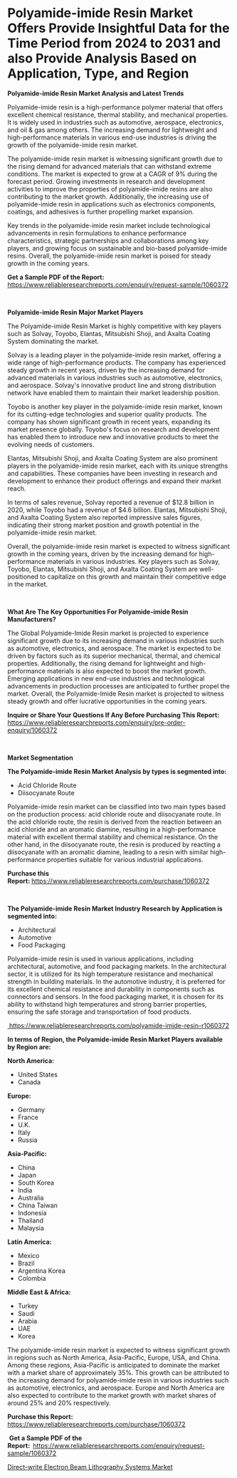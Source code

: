 <p><h1>Polyamide-imide Resin Market Offers Provide Insightful Data for the Time Period from 2024 to 2031 and also Provide Analysis Based on Application, Type, and Region</h1></p><p><strong>Polyamide-imide Resin Market Analysis and Latest Trends</strong></p>
<p><p>Polyamide-imide resin is a high-performance polymer material that offers excellent chemical resistance, thermal stability, and mechanical properties. It is widely used in industries such as automotive, aerospace, electronics, and oil & gas among others. The increasing demand for lightweight and high-performance materials in various end-use industries is driving the growth of the polyamide-imide resin market.</p><p>The polyamide-imide resin market is witnessing significant growth due to the rising demand for advanced materials that can withstand extreme conditions. The market is expected to grow at a CAGR of 9% during the forecast period. Growing investments in research and development activities to improve the properties of polyamide-imide resins are also contributing to the market growth. Additionally, the increasing use of polyamide-imide resin in applications such as electronics components, coatings, and adhesives is further propelling market expansion.</p><p>Key trends in the polyamide-imide resin market include technological advancements in resin formulations to enhance performance characteristics, strategic partnerships and collaborations among key players, and growing focus on sustainable and bio-based polyamide-imide resins. Overall, the polyamide-imide resin market is poised for steady growth in the coming years.</p></p>
<p><strong>Get a Sample PDF of the Report:&nbsp;</strong> <a href="https://www.reliableresearchreports.com/enquiry/request-sample/1060372">https://www.reliableresearchreports.com/enquiry/request-sample/1060372</a></p>
<p>&nbsp;</p>
<p><strong>Polyamide-imide Resin Major Market Players</strong></p>
<p><p>The Polyamide-imide Resin Market is highly competitive with key players such as Solvay, Toyobo, Elantas, Mitsubishi Shoji, and Axalta Coating System dominating the market. </p><p>Solvay is a leading player in the polyamide-imide resin market, offering a wide range of high-performance products. The company has experienced steady growth in recent years, driven by the increasing demand for advanced materials in various industries such as automotive, electronics, and aerospace. Solvay's innovative product line and strong distribution network have enabled them to maintain their market leadership position.</p><p>Toyobo is another key player in the polyamide-imide resin market, known for its cutting-edge technologies and superior quality products. The company has shown significant growth in recent years, expanding its market presence globally. Toyobo's focus on research and development has enabled them to introduce new and innovative products to meet the evolving needs of customers.</p><p>Elantas, Mitsubishi Shoji, and Axalta Coating System are also prominent players in the polyamide-imide resin market, each with its unique strengths and capabilities. These companies have been investing in research and development to enhance their product offerings and expand their market reach.</p><p>In terms of sales revenue, Solvay reported a revenue of $12.8 billion in 2020, while Toyobo had a revenue of $4.6 billion. Elantas, Mitsubishi Shoji, and Axalta Coating System also reported impressive sales figures, indicating their strong market position and growth potential in the polyamide-imide resin market.</p><p>Overall, the polyamide-imide resin market is expected to witness significant growth in the coming years, driven by the increasing demand for high-performance materials in various industries. Key players such as Solvay, Toyobo, Elantas, Mitsubishi Shoji, and Axalta Coating System are well-positioned to capitalize on this growth and maintain their competitive edge in the market.</p></p>
<p>&nbsp;</p>
<p><strong>What Are The Key Opportunities For Polyamide-imide Resin Manufacturers?</strong></p>
<p><p>The Global Polyamide-Imide Resin market is projected to experience significant growth due to its increasing demand in various industries such as automotive, electronics, and aerospace. The market is expected to be driven by factors such as its superior mechanical, thermal, and chemical properties. Additionally, the rising demand for lightweight and high-performance materials is also expected to boost the market growth. Emerging applications in new end-use industries and technological advancements in production processes are anticipated to further propel the market. Overall, the Polyamide-Imide Resin market is projected to witness steady growth and offer lucrative opportunities in the coming years.</p></p>
<p><strong>Inquire or Share Your Questions If Any Before Purchasing This Report:</strong> <a href="https://www.reliableresearchreports.com/enquiry/pre-order-enquiry/1060372">https://www.reliableresearchreports.com/enquiry/pre-order-enquiry/1060372</a></p>
<p>&nbsp;</p>
<p><strong>Market Segmentation</strong></p>
<p><strong>The Polyamide-imide Resin Market Analysis by types is segmented into:</strong></p>
<p><ul><li>Acid Chloride Route</li><li>Diisocyanate Route</li></ul></p>
<p><p>Polyamide-imide resin market can be classified into two main types based on the production process: acid chloride route and diisocyanate route. In the acid chloride route, the resin is derived from the reaction between an acid chloride and an aromatic diamine, resulting in a high-performance material with excellent thermal stability and chemical resistance. On the other hand, in the diisocyanate route, the resin is produced by reacting a diisocyanate with an aromatic diamine, leading to a resin with similar high-performance properties suitable for various industrial applications.</p></p>
<p><strong>Purchase this Report:&nbsp;</strong><a href="https://www.reliableresearchreports.com/purchase/1060372">https://www.reliableresearchreports.com/purchase/1060372</a></p>
<p>&nbsp;</p>
<p><strong>The Polyamide-imide Resin Market Industry Research by Application is segmented into:</strong></p>
<p><ul><li>Architectural</li><li>Automotive</li><li>Food Packaging</li></ul></p>
<p><p>Polyamide-imide resin is used in various applications, including architectural, automotive, and food packaging markets. In the architectural sector, it is utilized for its high temperature resistance and mechanical strength in building materials. In the automotive industry, it is preferred for its excellent chemical resistance and durability in components such as connectors and sensors. In the food packaging market, it is chosen for its ability to withstand high temperatures and strong barrier properties, ensuring the safe storage and transportation of food products.</p></p>
<p><a href="https://www.reliableresearchreports.com/polyamide-imide-resin-r1060372">&nbsp;https://www.reliableresearchreports.com/polyamide-imide-resin-r1060372</a></p>
<p><strong>In terms of Region, the Polyamide-imide Resin Market Players available by Region are:</strong></p>
<p>
    <p> <strong> North America: </strong>
        <ul>
            <li>United States</li>
            <li>Canada</li>
        </ul>
        </p> 
    <p> <strong> Europe: </strong>
        <ul>
            <li>Germany</li>
            <li>France</li>
            <li>U.K.</li>
            <li>Italy</li>
            <li>Russia</li>
        </ul>
        </p> 
    <p> <strong> Asia-Pacific: </strong>
        <ul>
            <li>China</li>
            <li>Japan</li>
            <li>South Korea</li>
            <li>India</li>
            <li>Australia</li>
            <li>China Taiwan</li>
            <li>Indonesia</li>
            <li>Thailand</li>
            <li>Malaysia</li>
        </ul>
        </p> 
    <p> <strong> Latin America: </strong>
        <ul>
            <li>Mexico</li>
            <li>Brazil</li>
            <li>Argentina Korea</li>
            <li>Colombia</li>
        </ul>
        </p> 
    <p> <strong> Middle East & Africa: </strong>
        <ul>
            <li>Turkey</li>
            <li>Saudi</li>
            <li>Arabia</li>
            <li>UAE</li>
            <li>Korea</li>
        </ul>
    </p>
    </p>
<p><p>The polyamide-imide resin market is expected to witness significant growth in regions such as North America, Asia-Pacific, Europe, USA, and China. Among these regions, Asia-Pacific is anticipated to dominate the market with a market share of approximately 35%. This growth can be attributed to the increasing demand for polyamide-imide resin in various industries such as automotive, electronics, and aerospace. Europe and North America are also expected to contribute to the market growth with market shares of around 25% and 20% respectively.</p></p>
<p><strong>Purchase this Report: </strong><a href="https://www.reliableresearchreports.com/purchase/1060372">https://www.reliableresearchreports.com/purchase/1060372</a></p>
<p>&nbsp;<strong>Get a Sample PDF of the Report:&nbsp;&nbsp;</strong><a href="https://www.reliableresearchreports.com/enquiry/request-sample/1060372">https://www.reliableresearchreports.com/enquiry/request-sample/1060372</a></p>
<p><strong></strong></p>
<p><p><a href="https://www.linkedin.com/pulse/direct-write-electron-beam-lithography-systems-market-nmf4e?trackingId=F6GfoCaTqrD3Xh0rhoKLYA%3D%3D">Direct-write Electron Beam Lithography Systems Market</a></p></p>